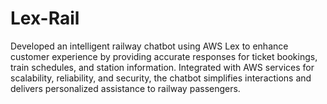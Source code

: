 # Lex-Rail
Developed an intelligent railway chatbot using AWS Lex to enhance customer experience by providing accurate responses for ticket bookings, train schedules, and station information. Integrated with AWS services for scalability, reliability, and security, the chatbot simplifies interactions and delivers personalized assistance to railway passengers.
